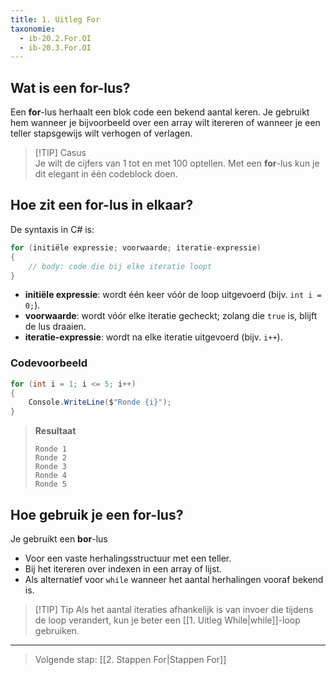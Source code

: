 ```yaml
---
title: 1. Uitleg For  
taxonomie:
  - ib-20.2.For.OI
  - ib-20.3.For.OI
---
```


## Wat is een for-lus?
Een **for**-lus herhaalt een blok code een bekend aantal keren. Je gebruikt hem wanneer je bijvoorbeeld over een array wilt itereren of wanneer je een teller stapsgewijs wilt verhogen of verlagen.

> [!TIP] Casus  
> Je wilt de cijfers van 1 tot en met 100 optellen. Met een **for**-lus kun je dit elegant in één codeblock doen.

## Hoe zit een for-lus in elkaar?
De syntaxis in C# is:
```csharp
for (initiële expressie; voorwaarde; iteratie-expressie)
{
    // body: code die bij elke iteratie loopt
}
```

- **initiële expressie**: wordt één keer vóór de loop uitgevoerd (bijv. `int i = 0;`).
- **voorwaarde**: wordt vóór elke iteratie gecheckt; zolang die `true` is, blijft de lus draaien.
- **iteratie-expressie**: wordt na elke iteratie uitgevoerd (bijv. `i++`).

### Codevoorbeeld
```csharp
for (int i = 1; i <= 5; i++)
{
    Console.WriteLine($"Ronde {i}");
}
```

> **Resultaat**
> ```
> Ronde 1
> Ronde 2
> Ronde 3
> Ronde 4
> Ronde 5
> ```

## Hoe gebruik je een for-lus?
Je gebruikt een **bor**-lus
- Voor een vaste herhalingsstructuur met een teller.
- Bij het itereren over indexen in een array of lijst.
- Als alternatief voor `while` wanneer het aantal herhalingen vooraf bekend is.

> [!TIP] Tip
> Als het aantal iteraties afhankelijk is van invoer die tijdens de loop verandert, kun je beter een [[1. Uitleg While|while]]-loop gebruiken.

---

> Volgende stap: [[2. Stappen For|Stappen For]]

